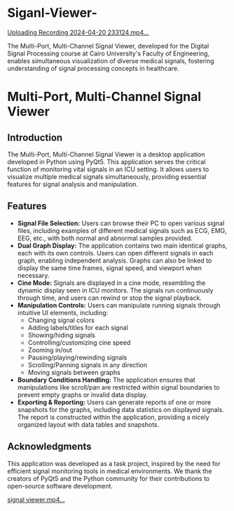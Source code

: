 # Siganl-Viewer-


[Uploading Recording 2024-04-20 233124.mp4…](https://github.com/ZeyadKhaled-29/Siganl-Viewer-/assets/161847692/fbbc6e7d-a0e4-43e0-898c-e934a7c618f3)


The Multi-Port, Multi-Channel Signal Viewer, developed for the Digital Signal Processing course at Cairo University's Faculty of Engineering, enables simultaneous visualization of diverse medical signals, fostering understanding of signal processing concepts in healthcare.

# Multi-Port, Multi-Channel Signal Viewer

## Introduction
The Multi-Port, Multi-Channel Signal Viewer is a desktop application developed in Python using PyQt5. This application serves the critical function of monitoring vital signals in an ICU setting. It allows users to visualize multiple medical signals simultaneously, providing essential features for signal analysis and manipulation.

## Features
- **Signal File Selection:** Users can browse their PC to open various signal files, including examples of different medical signals such as ECG, EMG, EEG, etc., with both normal and abnormal samples provided.
- **Dual Graph Display:** The application contains two main identical graphs, each with its own controls. Users can open different signals in each graph, enabling independent analysis. Graphs can also be linked to display the same time frames, signal speed, and viewport when necessary.
- **Cine Mode:** Signals are displayed in a cine mode, resembling the dynamic display seen in ICU monitors. The signals run continuously through time, and users can rewind or stop the signal playback.
- **Manipulation Controls:** Users can manipulate running signals through intuitive UI elements, including:
  - Changing signal colors
  - Adding labels/titles for each signal
  - Showing/hiding signals
  - Controlling/customizing cine speed
  - Zooming in/out
  - Pausing/playing/rewinding signals
  - Scrolling/Panning signals in any direction
  - Moving signals between graphs
- **Boundary Conditions Handling:** The application ensures that manipulations like scroll/pan are restricted within signal boundaries to prevent empty graphs or invalid data display.
- **Exporting & Reporting:** Users can generate reports of one or more snapshots for the graphs, including data statistics on displayed signals. The report is constructed within the application, providing a nicely organized layout with data tables and snapshots.



## Acknowledgments
This application was developed as a task project, inspired by the need for efficient signal monitoring tools in medical environments. We thank the creators of PyQt5 and the Python community for their contributions to open-source software development.


[signal viewer.mp4…](https://github.com/ZeyadKhaled-29/Siganl-Viewer-/assets/161847692/fbbc6e7d-a0e4-43e0-898c-e934a7c618f3)



